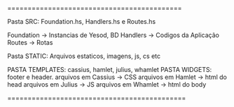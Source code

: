 ===========================================

Pasta SRC: Foundation.hs, Handlers.hs e Routes.hs

Foundation -> Instancias de Yesod, BD
Handlers -> Codigos da Aplicação
Routes -> Rotas

Pasta STATIC: Arquivos estaticos, imagens, js, cs etc

PASTA TEMPLATES: cassius, hamlet, julius, whamlet
PASTA WIDGETS: footer e header.
arquivos em Cassius -> CSS
arquivos em Hamlet  -> html do head 
arquivos em Julius  -> JS
arquivos em Whamlet -> html do body

============================================